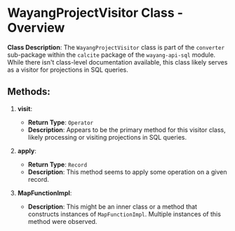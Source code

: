 <!--
  Licensed to the Apache Software Foundation (ASF) under one or more
  contributor license agreements.  See the NOTICE file distributed with
  this work for additional information regarding copyright ownership.
  The ASF licenses this file to You under the Apache License, Version 2.0
  (the "License"); you may not use this file except in compliance with
  the License.  You may obtain a copy of the License at

      http://www.apache.org/licenses/LICENSE-2.0

  Unless required by applicable law or agreed to in writing, software
  distributed under the License is distributed on an "AS IS" BASIS,
  WITHOUT WARRANTIES OR CONDITIONS OF ANY KIND, either express or implied.
  See the License for the specific language governing permissions and
  limitations under the License.
-->
# WayangProjectVisitor Class - Overview

**Class Description**: 
The `WayangProjectVisitor` class is part of the `converter` sub-package within the `calcite` package of the `wayang-api-sql` module. While there isn't class-level documentation available, this class likely serves as a visitor for projections in SQL queries.

## Methods:

1. **visit**: 
    - **Return Type**: `Operator`
    - **Description**: Appears to be the primary method for this visitor class, likely processing or visiting projections in SQL queries.

2. **apply**: 
    - **Return Type**: `Record`
    - **Description**: This method seems to apply some operation on a given record.

3. **MapFunctionImpl**: 
    - **Description**: This might be an inner class or a method that constructs instances of `MapFunctionImpl`. Multiple instances of this method were observed.
